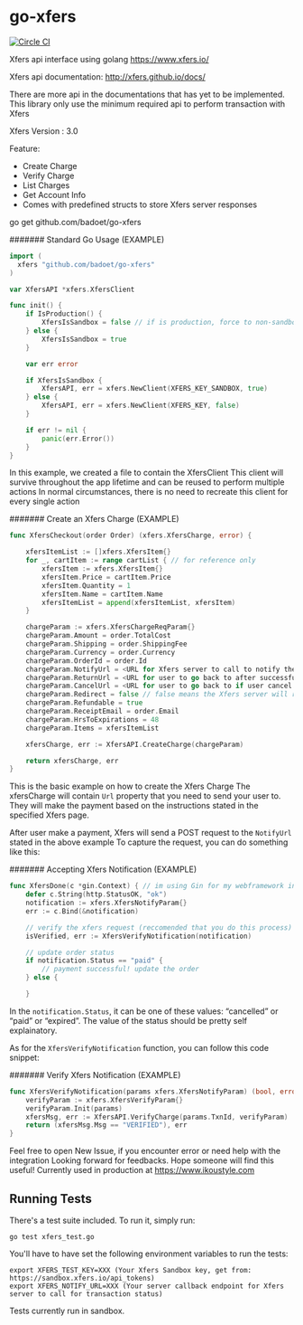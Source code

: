 go-xfers
========

[![Circle CI](https://circleci.com/gh/badoet/go-xfers/tree/master.svg?style=svg)](https://circleci.com/gh/badoet/go-xfers/tree/master)

Xfers api interface using golang
https://www.xfers.io/

Xfers api documentation:
http://xfers.github.io/docs/

There are more api in the documentations that has yet to be implemented.
This library only use the minimum required api to perform transaction with Xfers

Xfers Version : 3.0

Feature:
- Create Charge
- Verify Charge
- List Charges
- Get Account Info
- Comes with predefined structs to store Xfers server responses


go get github.com/badoet/go-xfers

####### Standard Go Usage (EXAMPLE)
```go
import (
  xfers "github.com/badoet/go-xfers"
)

var XfersAPI *xfers.XfersClient

func init() {
	if IsProduction() {
		XfersIsSandbox = false // if is production, force to non-sandbox
	} else {
		XfersIsSandbox = true
	}

	var err error

	if XfersIsSandbox {
		XfersAPI, err = xfers.NewClient(XFERS_KEY_SANDBOX, true)
	} else {
		XfersAPI, err = xfers.NewClient(XFERS_KEY, false)
	}

	if err != nil {
		panic(err.Error())
	}
}
```

In this example, we created a file to contain the XfersClient
This client will survive throughout the app lifetime and can be reused to perform multiple actions
In normal circumstances, there is no need to recreate this client for every single action

####### Create an Xfers Charge (EXAMPLE)
```go
func XfersCheckout(order Order) (xfers.XfersCharge, error) {

	xfersItemList := []xfers.XfersItem{}
	for _, cartItem := range cartList { // for reference only
		xfersItem := xfers.XfersItem{}
		xfersItem.Price = cartItem.Price
		xfersItem.Quantity = 1
		xfersItem.Name = cartItem.Name
		xfersItemList = append(xfersItemList, xfersItem)
	}

	chargeParam := xfers.XfersChargeReqParam{}
	chargeParam.Amount = order.TotalCost
	chargeParam.Shipping = order.ShippingFee
	chargeParam.Currency = order.Currency
	chargeParam.OrderId = order.Id
	chargeParam.NotifyUrl = <URL for Xfers server to call to notify the transaction status>
	chargeParam.ReturnUrl = <URL for user to go back to after successful transaction>
	chargeParam.CancelUrl = <URL for user to go back to if user cancel the transaction>
	chargeParam.Redirect = false // false means the Xfers server will return us JSON response instead of redirecting directly to the Xfers page
	chargeParam.Refundable = true
	chargeParam.ReceiptEmail = order.Email
	chargeParam.HrsToExpirations = 48
	chargeParam.Items = xfersItemList

	xfersCharge, err := XfersAPI.CreateCharge(chargeParam)

	return xfersCharge, err
}
```

This is the basic example on how to create the Xfers Charge
The xfersCharge will contain `Url` property that you need to send your user to.
They will make the payment based on the instructions stated in the specified Xfers page.

After user make a payment, Xfers will send a POST request to the `NotifyUrl` stated in the above example
To capture the request, you can do something like this:

####### Accepting Xfers Notification (EXAMPLE)
```go
func XfersDone(c *gin.Context) { // im using Gin for my webframework in this example
	defer c.String(http.StatusOK, "ok")
	notification := xfers.XfersNotifyParam{}
	err := c.Bind(&notification)

	// verify the xfers request (reccomended that you do this process)
	isVerified, err := XfersVerifyNotification(notification)

	// update order status
	if notification.Status == "paid" {
		// payment successful! update the order
	} else {

	}

```

In the `notification.Status`, it can be one of these values: “cancelled” or “paid” or “expired”.
The value of the status should be pretty self explainatory.


As for the `XfersVerifyNotification` function, you can follow this code snippet:

####### Verify Xfers Notification (EXAMPLE)
```go
func XfersVerifyNotification(params xfers.XfersNotifyParam) (bool, error) {
	verifyParam := xfers.XfersVerifyParam{}
	verifyParam.Init(params)
	xfersMsg, err := XfersAPI.VerifyCharge(params.TxnId, verifyParam)
	return (xfersMsg.Msg == "VERIFIED"), err
}

```

Feel free to open New Issue, if you encounter error or need help with the integration
Looking forward for feedbacks. Hope someone will find this useful!
Currently used in production at https://www.ikoustyle.com

Running Tests
---
There's a test suite included.  To run it, simply run:

    go test xfers_test.go

You'll have to have set the following environment variables to run the tests:

    export XFERS_TEST_KEY=XXX (Your Xfers Sandbox key, get from: https://sandbox.xfers.io/api_tokens)
    export XFERS_NOTIFY_URL=XXX (Your server callback endpoint for Xfers server to call for transaction status)

Tests currently run in sandbox.

